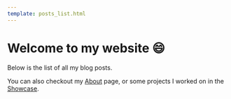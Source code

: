 ```yaml
---
template: posts_list.html
---
```


# Welcome to my website :smile:

Below is the list of all my blog posts.

You can also checkout my [About](about.md) page,
or some projects I worked on in the [Showcase](showcase.md).

<style>
@media only screen and (min-width: 1220px) {
    .md-nav__list { 
        display: none; 
    }
}
</style>